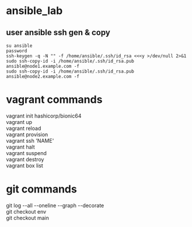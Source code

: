 # ansible_lab
  ## user ansible ssh gen & copy
    su ansible  
    password  
    ssh-keygen -q -N "" -f /home/ansible/.ssh/id_rsa <<<y >/dev/null 2>&1  
    sudo ssh-copy-id -i /home/ansible/.ssh/id_rsa.pub ansible@node1.example.com -f  
    sudo ssh-copy-id -i /home/ansible/.ssh/id_rsa.pub ansible@node2.example.com -f  

# vagrant commands
  vagrant init hashicorp/bionic64  
  vagrant up  
  vagrant reload  
  vagrant provision  
  vagrant ssh 'NAME'  
  vagrant halt  
  vagrant suspend  
  vagrant destroy  
  vagrant box list
# git commands
  git log --all --oneline --graph --decorate  
  git checkout env  
  git checkout main  
